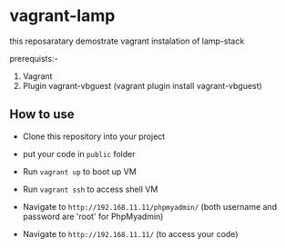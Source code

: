 # vagrant-lamp

this reposaratary demostrate vagrant instalation of lamp-stack


prerequists:-

1) Vagrant
2) Plugin vagrant-vbguest (vagrant plugin install vagrant-vbguest)




## How to use

- Clone this repository into your project

- put your code in ``public`` folder 
- Run ``vagrant up`` to boot up VM
- Run ``vagrant ssh`` to access shell VM

- Navigate to ``http://192.168.11.11/phpmyadmin/`` (both username and password are 'root'  for PhpMyadmin)

- Navigate to ``http://192.168.11.11/`` (to access your code)
